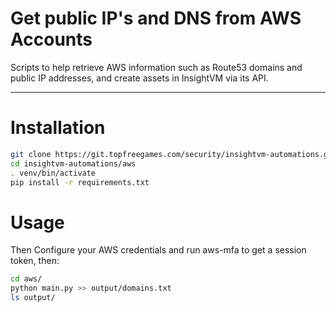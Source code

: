 # Get public IP's and DNS from AWS Accounts

Scripts to help retrieve AWS information such as Route53 domains and public IP addresses, and create assets in InsightVM via its API.
- - - - - -

# Installation

```bash
git clone https://git.topfreegames.com/security/insightvm-automations.git
cd insightvm-automations/aws
. venv/bin/activate
pip install -r requirements.txt
```

# Usage
Then Configure your AWS credentials and run aws-mfa to get a session token, then:

```bash
cd aws/
python main.py >> output/domains.txt 
ls output/
```
